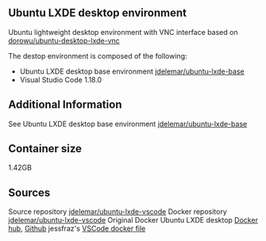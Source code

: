 ## Ubuntu LXDE desktop environment
Ubuntu lightweight desktop environment with VNC interface based on [dorowu/ubuntu-desktop-lxde-vnc](https://hub.docker.com/r/dorowu/ubuntu-desktop-lxde-vnc/)  
  
The destop environment is composed of the following:
- Ubuntu LXDE desktop base environment [jdelemar/ubuntu-lxde-base](https://hub.docker.com/r/jdelemar/ubuntu-lxde-base/)
- Visual Studio Code 1.18.0  

## Additional Information
See Ubuntu LXDE desktop base environment [jdelemar/ubuntu-lxde-base](https://hub.docker.com/r/jdelemar/ubuntu-lxde-base/)

## Container size
1.42GB  

## Sources
Source repository [jdelemar/ubuntu-lxde-vscode](https://github.com/JDelemar/dockerfiles/tree/master/ubuntu-lxde-vscode)
Docker repository [jdelemar/ubuntu-lxde-vscode](https://hub.docker.com/r/jdelemar/ubuntu-lxde-vscode/)
Original Docker Ubuntu LXDE desktop [Docker hub](https://hub.docker.com/r/dorowu/ubuntu-desktop-lxde-vnc/), [Github](https://github.com/fcwu/docker-ubuntu-vnc-desktop)
jessfraz's [VSCode docker file](https://github.com/jessfraz/dockerfiles/blob/master/vscode/Dockerfile)
